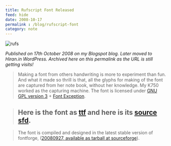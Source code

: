 ```yaml
---
title: Rufscript Font Released
feed: hide
date: 2008-10-17
permalink : /blog/rufscript-font
category: note
---
```

![rufs](https://user-images.githubusercontent.com/1788677/170069948-89a523d2-5ace-46e8-af17-a2cf93e65e98.jpeg)

*Published on 17th October 2008 on my Blogspot blog. Later moved to Hiran.in WordPress. Archived here on this permalink as the URL is still getting visits!*

> Making a font from others handwriting is more to experiment than fun. And what it made so thrill is that, all the glyphs for making of the font are captured from her note book, without her knowledge. My K750 worked as the capturing machine. The font is licensed under [GNU GPL version 3](http://www.fsf.org/licensing/licenses/gpl.html) + [Font Exception](http://www.fsf.org/licensing/licenses/gpl-faq.html#FontException).

> ## Here is the font as [ttf](https://sources.debian.org/src/fonts-rufscript/010-3/Rufscript010.ttf/) and here is its [source sfd](https://github.com/hfactor/rufscript).

> The font is compiled and designed in the latest stable version of fontforge, ([20080927, available as tarball at sourceforge](http://downloads.sourceforge.net/fontforge/fontforge_full-20080927.tar.bz2?modtime=1222592596&big_mirror=0)).
